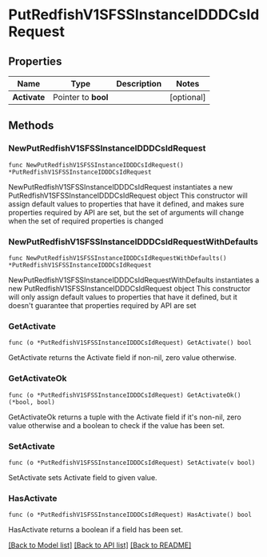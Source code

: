 # PutRedfishV1SFSSInstanceIDDDCsIdRequest

## Properties

Name | Type | Description | Notes
------------ | ------------- | ------------- | -------------
**Activate** | Pointer to **bool** |  | [optional] 

## Methods

### NewPutRedfishV1SFSSInstanceIDDDCsIdRequest

`func NewPutRedfishV1SFSSInstanceIDDDCsIdRequest() *PutRedfishV1SFSSInstanceIDDDCsIdRequest`

NewPutRedfishV1SFSSInstanceIDDDCsIdRequest instantiates a new PutRedfishV1SFSSInstanceIDDDCsIdRequest object
This constructor will assign default values to properties that have it defined,
and makes sure properties required by API are set, but the set of arguments
will change when the set of required properties is changed

### NewPutRedfishV1SFSSInstanceIDDDCsIdRequestWithDefaults

`func NewPutRedfishV1SFSSInstanceIDDDCsIdRequestWithDefaults() *PutRedfishV1SFSSInstanceIDDDCsIdRequest`

NewPutRedfishV1SFSSInstanceIDDDCsIdRequestWithDefaults instantiates a new PutRedfishV1SFSSInstanceIDDDCsIdRequest object
This constructor will only assign default values to properties that have it defined,
but it doesn't guarantee that properties required by API are set

### GetActivate

`func (o *PutRedfishV1SFSSInstanceIDDDCsIdRequest) GetActivate() bool`

GetActivate returns the Activate field if non-nil, zero value otherwise.

### GetActivateOk

`func (o *PutRedfishV1SFSSInstanceIDDDCsIdRequest) GetActivateOk() (*bool, bool)`

GetActivateOk returns a tuple with the Activate field if it's non-nil, zero value otherwise
and a boolean to check if the value has been set.

### SetActivate

`func (o *PutRedfishV1SFSSInstanceIDDDCsIdRequest) SetActivate(v bool)`

SetActivate sets Activate field to given value.

### HasActivate

`func (o *PutRedfishV1SFSSInstanceIDDDCsIdRequest) HasActivate() bool`

HasActivate returns a boolean if a field has been set.


[[Back to Model list]](../README.md#documentation-for-models) [[Back to API list]](../README.md#documentation-for-api-endpoints) [[Back to README]](../README.md)


